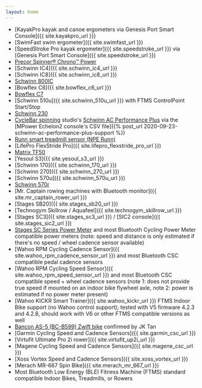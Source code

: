 ```yaml
---
layout: home
---
```

* [KayakPro kayak and canoe ergometers via Genesis Port Smart Console]({{ site.kayakpro_url }})
* [SwimFast swim ergometer]({{ site.swimfast_url }})
* [SpeedStroke Pro kayak ergometer]({{ site.speedstroke_url }}) via [Genesis Port Smart Console]({{ site.speedstroke_url }})
* [Precor Spinner® Chrono™ Power](https://www.precor.com/en-us/commercial/cardio/indoor-cycling/spinner-chrono-power)
* [Schwinn IC4]({{ site.schwinn_ic4_url }})
* [Schwinn IC8]({{ site.schwinn_ic8_url }})
* [Schwinn 800IC](https://global.schwinnfitness.com/en/800ic/100893.html)
* [Bowflex C6]({{ site.bowflex_c6_url }})
* [Bowflex C7](https://www.bowflex.com/bikes/c7/100926.html)
* [Schwinn 510u]({{ site.schwinn_510u_url }}) with FTMS ControlPoint Start/Stop
* [Schwinn 230](https://www.schwinnfitness.com/230/100932.html)
* [CycleBar spinning](https://www.cyclebar.com/) studio's [Schwinn AC Performance Plus](https://www.amazon.com/AC-Performance-Plus-Indoor-Cycle/dp/B002KV942W) via the [MPower Echelon2 console's CSV file]({% post_url 2020-09-23-schwinn-ac-performance-plus-support %})
* [Runn smart treadmill sensor (NPE Runn)](https://npe-inc.com/runn-smart-treadmill-sensor-2/)
* [LifePro FlexStride Pro]({{ site.lifepro_flexstride_pro_url }})
* [Matrix TF50](https://matrixhomefitness.com/products/treadmill-tf50)
* [Yesoul S3]({{ site.yesoul_s3_url }})
* [Schwinn 170]({{ site.schwinn_170_url }})
* [Schwinn 270]({{ site.schwinn_270_url }})
* [Schwinn 570u]({{ site.schwinn_570u_url }})
* [Schwinn 570r](https://global.schwinnfitness.com/en/570r/100531.html)
* [Mr. Captain rowing machines with Bluetooth monitor]({{ site.mr_captain_rower_url }})
* [Stages SB20]({{ site.stages_sb20_url }})
* [Technogym Skillrow / Aquafeel]({{ site.technogym_skillrow_url }})
* [Stages SC3]({{ site.stages_sc3_url }}) / [SIC2 console]({{ site.stages_sic2_url }})
* [Stages SC Series Power Meter](https://stagescycling.com/en_us/stages-power-meter-for-sc-series-bikes-4) and most Bluetooth Cycling Power Meter compatible power meters (note: speed and distance is only estimated if there's no speed / wheel cadence sensor available)
* [Wahoo RPM Cycling Cadence Sensor]({{ site.wahoo_rpm_cadence_sensor_url }}) and most Bluetooth CSC compatible pedal cadence sensors
* [Wahoo RPM Cycling Speed Sensor]({{ site.wahoo_rpm_speed_sensor_url }}) and most Bluetooth CSC compatible speed + wheel cadence sensors (note 1: does not provide true speed if mounted on an indoor bike flywheel axle, note 2: power is estimated if no power meter present)
* [Wahoo KICKR Smart Trainer]({{ site.wahoo_kickr_url }}) FTMS Indoor Bike support (no Wahoo control support); tested with V5 firmware 4.2.3 and 4.2.8, should work with V6 or other FTMS compatible versions as well
* [Bancon AS-5 (BC-B599) Zwift bike](https://onebancon.com/products/a5-s-heavy-flywheel-spin-bike) confirmed by JK Tan
* [Garmin Cycling Speed and Cadence Sensors]({{ site.garmin_csc_url }})
* [Virtufit Ultimate Pro 2i rower]({{ site.virtufit_up2i_url }})
* [Magene Cycling Speed and Cadence Sensors]({{ site.magene_csc_url }})
* [Xoss Vortex Speed and Cadence Sensors]({{ site.xoss_vortex_url }})
* [Merach MR-667 Spin Bike]({{ site.merach_mr_667_url }})
* Most Bluetooth Low Energy (BLE) Fitness Machine (FTMS) standard compatible Indoor Bikes, Treadmills, or Rowers
